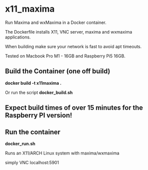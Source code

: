 # x11_maxima
Run Maxima and wxMaxima in a Docker container.

The Dockerfile installs X11, VNC server, maxima and wxmaxima applications.

When building make sure your network is fast to avoid apt timeouts.

Tested on Macbook Pro M1 - 16GB and Raspberry Pi5 16GB.


## Build the Container (one off build)
**docker build -t x11maxima .**

Or run the script **docker_build.sh** 

## Expect build times of over 15 minutes for the Raspberry PI version!

## Run the container

**docker_run.sh**

Runs an X11/ARCH Linux system with maxima/wxmaxima 

simply VNC localhost:5901
